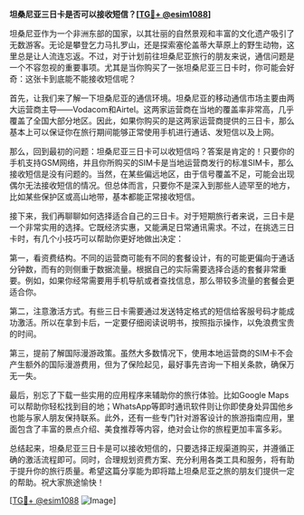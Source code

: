 **坦桑尼亚三日卡是否可以接收短信？[[TG💪+ @esim1088](https://t.me/s/esim1088)]**

坦桑尼亚作为一个非洲东部的国家，以其壮丽的自然景观和丰富的文化遗产吸引了无数游客。无论是攀登乞力马扎罗山，还是探索塞伦盖蒂大草原上的野生动物，这里总是让人流连忘返。不过，对于计划前往坦桑尼亚旅行的朋友来说，通信问题是一个不容忽视的重要事项。尤其是当你购买了一张坦桑尼亚三日卡时，你可能会好奇：这张卡到底能不能接收短信呢？

首先，让我们来了解一下坦桑尼亚的通信环境。坦桑尼亚的移动通信市场主要由两大运营商主导——Vodacom和Airtel。这两家运营商在当地的覆盖率非常高，几乎覆盖了全国大部分地区。因此，如果你购买的是这两家运营商提供的三日卡，那么基本上可以保证你在旅行期间能够正常使用手机进行通话、发短信以及上网。

那么，回到最初的问题：坦桑尼亚三日卡可以收短信吗？答案是肯定的！只要你的手机支持GSM网络，并且你所购买的SIM卡是当地运营商发行的标准SIM卡，那么接收短信是没有问题的。当然，在某些偏远地区，由于信号覆盖不足，可能会出现偶尔无法接收短信的情况。但总体而言，只要你不是深入到那些人迹罕至的地方，比如某些保护区或高山地带，基本都能正常接收短信。

接下来，我们再聊聊如何选择适合自己的三日卡。对于短期旅行者来说，三日卡是一个非常实用的选择。它既经济实惠，又能满足日常通讯需求。不过，在挑选三日卡时，有几个小技巧可以帮助你更好地做出决定：

第一，看资费结构。不同的运营商可能有不同的套餐设计，有的可能更偏向于通话分钟数，而有的则侧重于数据流量。根据自己的实际需要选择合适的套餐非常重要。例如，如果你经常需要用手机导航或者查找信息，那么带较多流量的套餐会更适合你。

第二，注意激活方式。有些三日卡需要通过发送特定格式的短信给客服号码才能成功激活。所以在拿到卡后，一定要仔细阅读说明书，按照指示操作，以免浪费宝贵的时间。

第三，提前了解国际漫游政策。虽然大多数情况下，使用本地运营商的SIM卡不会产生额外的国际漫游费用，但为了保险起见，最好事先咨询一下相关条款，确保万无一失。

最后，别忘了下载一些实用的应用程序来辅助你的旅行体验。比如Google Maps可以帮助你轻松找到目的地；WhatsApp等即时通讯软件则让你即使身处异国他乡也能与家人朋友保持联系。此外，还有一些专门针对游客设计的旅游指南应用，里面包含了丰富的景点介绍、美食推荐等内容，绝对会让你的旅程更加丰富多彩。

总结起来，坦桑尼亚三日卡是可以接收短信的，只要选择正规渠道购买，并遵循正确的激活流程即可。同时，合理规划资费方案、充分利用各类工具和服务，将有助于提升你的旅行质量。希望这篇分享能为即将踏上坦桑尼亚之旅的朋友们提供一定的帮助。祝大家旅途愉快！

[[TG💪+ @esim1088](https://t.me/s/esim1088) ![Image](https://i.postimg.cc/4NQfJmqS/Snipaste-2025-05-13-00-14-12.png)]